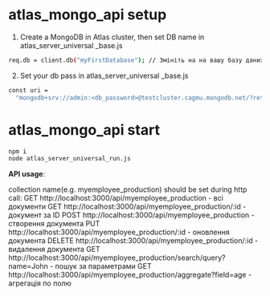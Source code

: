 # atlas_mongo_api setup

1. Create a MongoDB in Atlas cluster, then set DB name in atlas_server_universal \_base.js

```bash
req.db = client.db("myFirstDatabase"); // Змініть на на вашу базу даних
```

2. Set your db pass in atlas_server_universal \_base.js

```bash
const uri =
  "mongodb+srv://admin:<db_password>@testcluster.cagmu.mongodb.net/?retryWrites=true&w=majority&appName=testCluster";
```

# atlas_mongo_api start

```bash
npm i
node atlas_server_universal_run.js
```

**API usage**:

collection name(e.g. myemployee_production) should be set during http call:
GET http://localhost:3000/api/myemployee_production - всі документи
GET http://localhost:3000/api/myemployee_production/:id - документ за ID
POST http://localhost:3000/api/myemployee_production - створення документа
PUT http://localhost:3000/api/myemployee_production/:id - оновлення документа
DELETE http://localhost:3000/api/myemployee_production/:id - видалення документа
GET http://localhost:3000/api/myemployee_production/search/query?name=John - пошук за параметрами
GET http://localhost:3000/api/myemployee_production/aggregate?field=age - агрегація по полю
